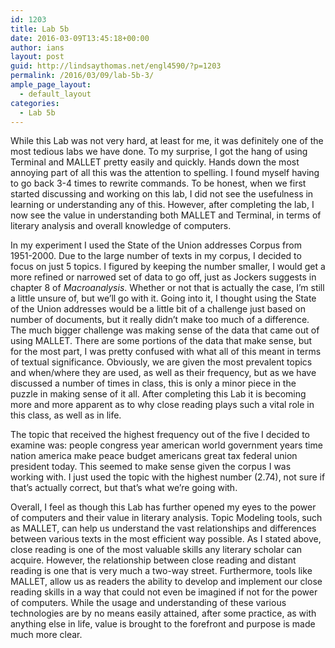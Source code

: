 ```yaml
---
id: 1203
title: Lab 5b
date: 2016-03-09T13:45:18+00:00
author: ians
layout: post
guid: http://lindsaythomas.net/engl4590/?p=1203
permalink: /2016/03/09/lab-5b-3/
ample_page_layout:
  - default_layout
categories:
  - Lab 5b
---
```

While this Lab was not very hard, at least for me, it was definitely one of the most tedious labs we have done. To my surprise, I got the hang of using Terminal and MALLET pretty easily and quickly. Hands down the most annoying part of all this was the attention to spelling. I found myself having to go back 3-4 times to rewrite commands. To be honest, when we first started discussing and working on this lab, I did not see the usefulness in learning or understanding any of this. However, after completing the lab, I now see the value in understanding both MALLET and Terminal, in terms of literary analysis and overall knowledge of computers.

In my experiment I used the State of the Union addresses Corpus from 1951-2000. Due to the large number of texts in my corpus, I decided to focus on just 5 topics. I figured by keeping the number smaller, I would get a more refined or narrowed set of data to go off, just as Jockers suggests in chapter 8 of _Macroanalysis_. Whether or not that is actually the case, I&#8217;m still a little unsure of, but we&#8217;ll go with it. Going into it, I thought using the State of the Union addresses would be a little bit of a challenge just based on number of documents, but it really didn&#8217;t make too much of a difference. The much bigger challenge was making sense of the data that came out of using MALLET. There are some portions of the data that make sense, but for the most part, I was pretty confused with what all of this meant in terms of textual significance. Obviously, we are given the most prevalent topics and when/where they are used, as well as their frequency, but as we have discussed a number of times in class, this is only a minor piece in the puzzle in making sense of it all. After completing this Lab it is becoming more and more apparent as to why close reading plays such a vital role in this class, as well as in life.

The topic that received the highest frequency out of the five I decided to examine was: people congress year american world government years time nation america make peace budget americans great tax federal union president today. This seemed to make sense given the corpus I was working with. I just used the topic with the highest number (2.74), not sure if that&#8217;s actually correct, but that&#8217;s what we&#8217;re going with.

Overall, I feel as though this Lab has further opened my eyes to the power of computers and their value in literary analysis. Topic Modeling tools, such as MALLET, can help us understand the vast relationships and differences between various texts in the most efficient way possible. As I stated above, close reading is one of the most valuable skills any literary scholar can acquire. However, the relationship between close reading and distant reading is one that is very much a two-way street. Furthermore, tools like MALLET, allow us as readers the ability to develop and implement our close reading skills in a way that could not even be imagined if not for the power of computers. While the usage and understanding of these various technologies are by no means easily attained, after some practice, as with anything else in life, value is brought to the forefront and purpose is made much more clear.

&nbsp;